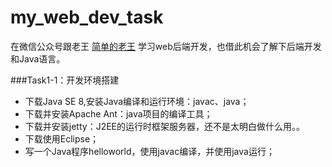 # my_web_dev_task

在微信公众号跟老王 [简单的老王](https://github.com/simplemain/) 学习web后端开发，也借此机会了解下后端开发和Java语言。

###Task1-1：开发环境搭建
* 下载Java SE 8,安装Java编译和运行环境：javac、java；
* 下载并安装Apache Ant：java项目的编译工具；
* 下载并安装jetty：J2EE的运行时框架服务器，还不是太明白做什么用。。
* 下载使用Eclipse；
* 写一个Java程序helloworld，使用javac编译，并使用java运行；
